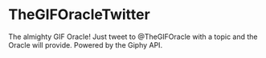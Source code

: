 # TheGIFOracleTwitter
The almighty GIF Oracle!  Just tweet to @TheGIFOracle with a topic and the Oracle will provide.  Powered by the Giphy API.
